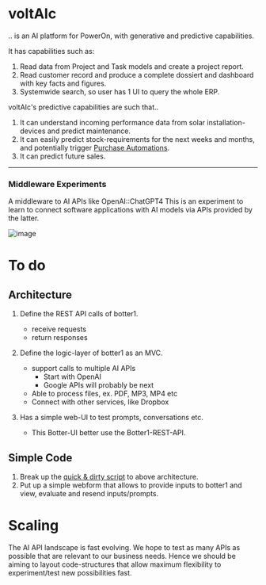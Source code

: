 # voltAIc

.. is an AI platform for PowerOn, with generative and predictive capabilities.

It has capabilities such as:

1. Read data from Project and Task models and create a project report.
2. Read customer record and produce a complete dossiert and dashboard with key facts and figures.
3. Systemwide search, so user has 1 UI to query the whole ERP.

voltAIc's predictive capabilities are such that..

1. It can understand incoming performance data from solar installation-devices and predict maintenance.
2. It can easily predict stock-requirements for the next weeks and months, and potentially trigger [Purchase Automations](https://github.com/euroblaze/schulsachen/tree/16.0/purchase_automation/models).
3. It can predict future sales.

---

### Middleware Experiments
A middleware to AI APIs like OpenAI::ChatGPT4
This is an experiment to learn to connect software applications with AI models via APIs provided by the latter.

![image](https://github.com/euroblaze/botter1/assets/7826363/2f6c8af4-74ce-4f9e-b54f-f164ed93e5b8)

# To do

## Architecture

1. Define the REST API calls of botter1.
    - receive requests
    - return responses
 
2. Define the logic-layer of botter1 as an MVC.
    - support calls to multiple AI APIs
        - Start with OpenAI
        - Google APIs will probably be next
    - Able to process files, ex. PDF, MP3, MP4 etc
    - Connect with other services, like Dropbox

3. Has a simple web-UI to test prompts, conversations etc. 
    - This Botter-UI better use the Botter1-REST-API.

## Simple Code

1. Break up the [quick & dirty script]([url](https://github.com/euroblaze/botter1/blob/main/quickanddirtyscript.py)) to above architecture.
2. Put up a simple webform that allows to provide inputs to botter1 and view, evaluate and resend inputs/prompts.

# Scaling

The AI API landscape is fast evolving.
We hope to test as many APIs as possible that are relevant to our business needs.
Hence we should be aiming to layout code-structures that allow maximum flexibility to experiment/test new possibilities fast.

